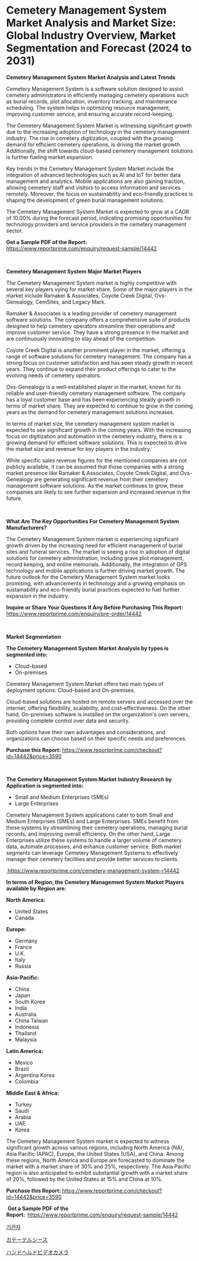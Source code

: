 <p><h1>Cemetery Management System Market Analysis and Market Size: Global Industry Overview, Market Segmentation and Forecast (2024 to 2031)</h1></p><p><strong>Cemetery Management System Market Analysis and Latest Trends</strong></p>
<p><p>Cemetery Management System is a software solution designed to assist cemetery administrators in efficiently managing cemetery operations such as burial records, plot allocation, inventory tracking, and maintenance scheduling. The system helps in optimizing resource management, improving customer service, and ensuring accurate record-keeping.</p><p>The Cemetery Management System Market is witnessing significant growth due to the increasing adoption of technology in the cemetery management industry. The rise in cemetery digitization, coupled with the growing demand for efficient cemetery operations, is driving the market growth. Additionally, the shift towards cloud-based cemetery management solutions is further fueling market expansion.</p><p>Key trends in the Cemetery Management System Market include the integration of advanced technologies such as AI and IoT for better data management and analytics. Mobile applications are also gaining traction, allowing cemetery staff and visitors to access information and services remotely. Moreover, the focus on sustainability and eco-friendly practices is shaping the development of green burial management solutions.</p><p>The Cemetery Management System Market is expected to grow at a CAGR of 10.00% during the forecast period, indicating promising opportunities for technology providers and service providers in the cemetery management sector.</p></p>
<p><strong>Get a Sample PDF of the Report:&nbsp;</strong> <a href="https://www.reportprime.com/enquiry/request-sample/14442">https://www.reportprime.com/enquiry/request-sample/14442</a></p>
<p>&nbsp;</p>
<p><strong>Cemetery Management System Major Market Players</strong></p>
<p><p>The Cemetery Management System market is highly competitive with several key players vying for market share. Some of the major players in the market include Ramaker & Associates, Coyote Creek Digital, Ovs-Genealogy, CemSites, and Legacy Mark.</p><p>Ramaker & Associates is a leading provider of cemetery management software solutions. The company offers a comprehensive suite of products designed to help cemetery operators streamline their operations and improve customer service. They have a strong presence in the market and are continuously innovating to stay ahead of the competition.</p><p>Coyote Creek Digital is another prominent player in the market, offering a range of software solutions for cemetery management. The company has a strong focus on customer satisfaction and has seen steady growth in recent years. They continue to expand their product offerings to cater to the evolving needs of cemetery operators.</p><p>Ovs-Genealogy is a well-established player in the market, known for its reliable and user-friendly cemetery management software. The company has a loyal customer base and has been experiencing steady growth in terms of market share. They are expected to continue to grow in the coming years as the demand for cemetery management solutions increases.</p><p>In terms of market size, the cemetery management system market is expected to see significant growth in the coming years. With the increasing focus on digitization and automation in the cemetery industry, there is a growing demand for efficient software solutions. This is expected to drive the market size and revenue for key players in the industry.</p><p>While specific sales revenue figures for the mentioned companies are not publicly available, it can be assumed that those companies with a strong market presence like Ramaker & Associates, Coyote Creek Digital, and Ovs-Genealogy are generating significant revenue from their cemetery management software solutions. As the market continues to grow, these companies are likely to see further expansion and increased revenue in the future.</p></p>
<p>&nbsp;</p>
<p><strong>What Are The Key Opportunities For Cemetery Management System Manufacturers?</strong></p>
<p><p>The Cemetery Management System market is experiencing significant growth driven by the increasing need for efficient management of burial sites and funeral services. The market is seeing a rise in adoption of digital solutions for cemetery administration, including grave plot management, record keeping, and online memorials. Additionally, the integration of GPS technology and mobile applications is further driving market growth. The future outlook for the Cemetery Management System market looks promising, with advancements in technology and a growing emphasis on sustainability and eco-friendly burial practices expected to fuel further expansion in the industry.</p></p>
<p><strong>Inquire or Share Your Questions If Any Before Purchasing This Report:</strong> <a href="https://www.reportprime.com/enquiry/pre-order/14442">https://www.reportprime.com/enquiry/pre-order/14442</a></p>
<p>&nbsp;</p>
<p><strong>Market Segmentation</strong></p>
<p><strong>The Cemetery Management System Market Analysis by types is segmented into:</strong></p>
<p><ul><li>Cloud-based</li><li>On-premises</li></ul></p>
<p><p>Cemetery Management System Market offers two main types of deployment options: Cloud-based and On-premises. </p><p>Cloud-based solutions are hosted on remote servers and accessed over the internet, offering flexibility, scalability, and cost-effectiveness. On the other hand, On-premises software is installed on the organization's own servers, providing complete control over data and security.</p><p>Both options have their own advantages and considerations, and organizations can choose based on their specific needs and preferences.</p></p>
<p><strong>Purchase this Report:&nbsp;</strong><a href="https://www.reportprime.com/checkout?id=14442&price=3590">https://www.reportprime.com/checkout?id=14442&price=3590</a></p>
<p>&nbsp;</p>
<p><strong>The Cemetery Management System Market Industry Research by Application is segmented into:</strong></p>
<p><ul><li>Small and Medium Enterprises (SMEs)</li><li>Large Enterprises</li></ul></p>
<p><p>Cemetery Management System applications cater to both Small and Medium Enterprises (SMEs) and Large Enterprises. SMEs benefit from these systems by streamlining their cemetery operations, managing burial records, and improving overall efficiency. On the other hand, Large Enterprises utilize these systems to handle a larger volume of cemetery data, automate processes, and enhance customer service. Both market segments can leverage Cemetery Management Systems to effectively manage their cemetery facilities and provide better services to clients.</p></p>
<p><a href="https://www.reportprime.com/cemetery-management-system-r14442">&nbsp;https://www.reportprime.com/cemetery-management-system-r14442</a></p>
<p><strong>In terms of Region, the Cemetery Management System Market Players available by Region are:</strong></p>
<p>
    <p> <strong> North America: </strong>
        <ul>
            <li>United States</li>
            <li>Canada</li>
        </ul>
        </p> 
    <p> <strong> Europe: </strong>
        <ul>
            <li>Germany</li>
            <li>France</li>
            <li>U.K.</li>
            <li>Italy</li>
            <li>Russia</li>
        </ul>
        </p> 
    <p> <strong> Asia-Pacific: </strong>
        <ul>
            <li>China</li>
            <li>Japan</li>
            <li>South Korea</li>
            <li>India</li>
            <li>Australia</li>
            <li>China Taiwan</li>
            <li>Indonesia</li>
            <li>Thailand</li>
            <li>Malaysia</li>
        </ul>
        </p> 
    <p> <strong> Latin America: </strong>
        <ul>
            <li>Mexico</li>
            <li>Brazil</li>
            <li>Argentina Korea</li>
            <li>Colombia</li>
        </ul>
        </p> 
    <p> <strong> Middle East & Africa: </strong>
        <ul>
            <li>Turkey</li>
            <li>Saudi</li>
            <li>Arabia</li>
            <li>UAE</li>
            <li>Korea</li>
        </ul>
    </p>
    </p>
<p><p>The Cemetery Management System market is expected to witness significant growth across various regions, including North America (NA), Asia Pacific (APAC), Europe, the United States (USA), and China. Among these regions, North America and Europe are forecasted to dominate the market with a market share of 30% and 25%, respectively. The Asia Pacific region is also anticipated to exhibit substantial growth with a market share of 20%, followed by the United States at 15% and China at 10%.</p></p>
<p><strong>Purchase this Report: </strong><a href="https://www.reportprime.com/checkout?id=14442&price=3590">https://www.reportprime.com/checkout?id=14442&price=3590</a></p>
<p>&nbsp;<strong>Get a Sample PDF of the Report:&nbsp;&nbsp;</strong><a href="https://www.reportprime.com/enquiry/request-sample/14442">https://www.reportprime.com/enquiry/request-sample/14442</a></p>
<p><strong></strong></p>
<p><p><a href="https://medium.com/@dunce678678/%EC%9D%B4%EB%8F%99%EC%8B%9D-%EB%AC%BC%EB%A6%BD-%EC%8B%9C%EC%9E%A5-%EA%B7%9C%EB%AA%A8-%EB%B0%8F-%EC%8B%9C%EC%9E%A5-%EB%8F%99%ED%96%A5-%EC%99%84%EC%A0%84%ED%95%9C-%EC%82%B0%EC%97%85-%EA%B0%9C%EC%9A%94-2024%EB%85%84%EB%B6%80%ED%84%B0-2031%EB%85%84-a8a17bea6045">기관차</a></p><p><a href="https://medium.com/@lonnierami89675202/%E3%82%AB%E3%83%86%E3%83%BC%E3%83%86%E3%83%AB%E3%82%B7%E3%83%BC%E3%82%B9%E5%B8%82%E5%A0%B4%E8%A6%8F%E6%A8%A1-cagr-%E3%83%88%E3%83%AC%E3%83%B3%E3%83%89-2024-2030-b8df2ba2d3f7">カテーテルシース</a></p><p><a href="https://medium.com/@luckeycorbin/%E3%83%8F%E3%83%B3%E3%83%89%E3%83%98%E3%83%AB%E3%83%89%E3%83%93%E3%83%87%E3%82%AA%E3%82%AB%E3%83%A1%E3%83%A9%E5%B8%82%E5%A0%B4-%E7%AB%B6%E4%BA%89%E5%88%86%E6%9E%90-%E5%B8%82%E5%A0%B4%E5%8B%95%E5%90%91-2031%E5%B9%B4%E3%81%BE%E3%81%A7%E3%81%AE%E4%BA%88%E6%B8%AC-ebad31ebfcd9">ハンドヘルドビデオカメラ</a></p></p>